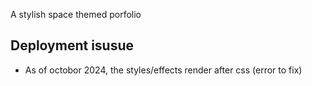 A stylish space themed porfolio 

## Deployment isusue
- As of octobor 2024, the styles/effects render after css (error to fix)
